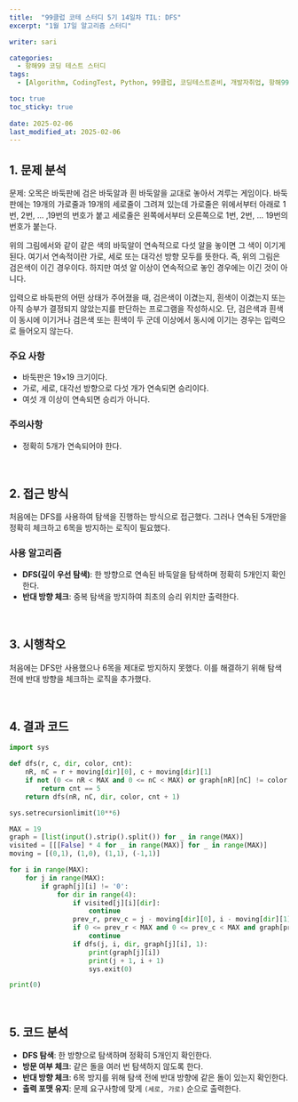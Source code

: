 ```yaml
---
title:  "99클럽 코테 스터디 5기 14일차 TIL: DFS"
excerpt: "1월 17일 알고리즘 스터디"

writer: sari

categories:
  - 항해99 코딩 테스트 스터디
tags:
  - [Algorithm, CodingTest, Python, 99클럽, 코딩테스트준비, 개발자취업, 항해99, TIL, DFS]

toc: true
toc_sticky: true
 
date: 2025-02-06
last_modified_at: 2025-02-06
---
```

## 1. 문제 분석
문제: 오목은 바둑판에 검은 바둑알과 흰 바둑알을 교대로 놓아서 겨루는 게임이다. 바둑판에는 19개의 가로줄과 19개의 세로줄이 그려져 있는데 가로줄은 위에서부터 아래로 1번, 2번, ... ,19번의 번호가 붙고 세로줄은 왼쪽에서부터 오른쪽으로 1번, 2번, ... 19번의 번호가 붙는다.

위의 그림에서와 같이 같은 색의 바둑알이 연속적으로 다섯 알을 놓이면 그 색이 이기게 된다. 여기서 연속적이란 가로, 세로 또는 대각선 방향 모두를 뜻한다. 즉, 위의 그림은 검은색이 이긴 경우이다. 하지만 여섯 알 이상이 연속적으로 놓인 경우에는 이긴 것이 아니다.

입력으로 바둑판의 어떤 상태가 주어졌을 때, 검은색이 이겼는지, 흰색이 이겼는지 또는 아직 승부가 결정되지 않았는지를 판단하는 프로그램을 작성하시오. 단, 검은색과 흰색이 동시에 이기거나 검은색 또는 흰색이 두 군데 이상에서 동시에 이기는 경우는 입력으로 들어오지 않는다.

### 주요 사항
- 바둑판은 19×19 크기이다.
- 가로, 세로, 대각선 방향으로 다섯 개가 연속되면 승리이다.
- 여섯 개 이상이 연속되면 승리가 아니다.

### 주의사항
- 정확히 5개가 연속되어야 한다.

<BR>

## 2. 접근 방식
처음에는 DFS를 사용하여 탐색을 진행하는 방식으로 접근했다. 그러나 연속된 5개만을 정확히 체크하고 6목을 방지하는 로직이 필요했다.

### 사용 알고리즘
- **DFS(깊이 우선 탐색)**: 한 방향으로 연속된 바둑알을 탐색하며 정확히 5개인지 확인한다.
- **반대 방향 체크**: 중복 탐색을 방지하여 최초의 승리 위치만 출력한다.

<BR>

## 3. 시행착오
처음에는 DFS만 사용했으나 6목을 제대로 방지하지 못했다. 이를 해결하기 위해 탐색 전에 반대 방향을 체크하는 로직을 추가했다.

<BR>

## 4. 결과 코드
```python
import sys

def dfs(r, c, dir, color, cnt):
    nR, nC = r + moving[dir][0], c + moving[dir][1]
    if not (0 <= nR < MAX and 0 <= nC < MAX) or graph[nR][nC] != color:
        return cnt == 5
    return dfs(nR, nC, dir, color, cnt + 1)

sys.setrecursionlimit(10**6)

MAX = 19
graph = [list(input().strip().split()) for _ in range(MAX)]
visited = [[[False] * 4 for _ in range(MAX)] for _ in range(MAX)]
moving = [(0,1), (1,0), (1,1), (-1,1)]

for i in range(MAX):
    for j in range(MAX):
        if graph[j][i] != '0':
            for dir in range(4):
                if visited[j][i][dir]:
                    continue
                prev_r, prev_c = j - moving[dir][0], i - moving[dir][1]
                if 0 <= prev_r < MAX and 0 <= prev_c < MAX and graph[prev_r][prev_c] == graph[j][i]:
                    continue
                if dfs(j, i, dir, graph[j][i], 1):
                    print(graph[j][i])
                    print(j + 1, i + 1)
                    sys.exit(0)

print(0)
```

<BR>

## 5. 코드 분석
- **DFS 탐색**: 한 방향으로 탐색하며 정확히 5개인지 확인한다.
- **방문 여부 체크**: 같은 돌을 여러 번 탐색하지 않도록 한다.
- **반대 방향 체크**: 6목 방지를 위해 탐색 전에 반대 방향에 같은 돌이 있는지 확인한다.
- **출력 포맷 유지**: 문제 요구사항에 맞게 `(세로, 가로)` 순으로 출력한다.